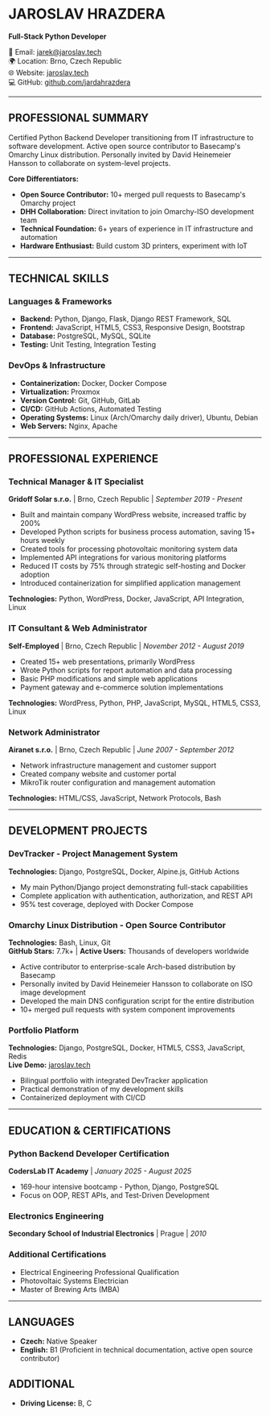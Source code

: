 # JAROSLAV HRAZDERA

**Full-Stack Python Developer**

📧 Email: [jarek@jaroslav.tech](mailto:jarek@jaroslav.tech)  
🌍 Location: Brno, Czech Republic  
🌐 Website: [jaroslav.tech](https://jaroslav.tech)  
💻 GitHub: [github.com/jardahrazdera](https://github.com/jardahrazdera)

---

## PROFESSIONAL SUMMARY

Certified Python Backend Developer transitioning from IT infrastructure to software development. Active open source contributor to Basecamp's Omarchy Linux distribution. Personally invited by David Heinemeier Hansson to collaborate on system-level projects.

**Core Differentiators:**

- **Open Source Contributor:** 10+ merged pull requests to Basecamp's Omarchy project
- **DHH Collaboration:** Direct invitation to join Omarchy-ISO development team  
- **Technical Foundation:** 6+ years of experience in IT infrastructure and automation
- **Hardware Enthusiast:** Build custom 3D printers, experiment with IoT

---

## TECHNICAL SKILLS

### Languages & Frameworks

- **Backend:** Python, Django, Flask, Django REST Framework, SQL
- **Frontend:** JavaScript, HTML5, CSS3, Responsive Design, Bootstrap
- **Database:** PostgreSQL, MySQL, SQLite
- **Testing:** Unit Testing, Integration Testing

### DevOps & Infrastructure

- **Containerization:** Docker, Docker Compose
- **Virtualization:** Proxmox
- **Version Control:** Git, GitHub, GitLab
- **CI/CD:** GitHub Actions, Automated Testing
- **Operating Systems:** Linux (Arch/Omarchy daily driver), Ubuntu, Debian
- **Web Servers:** Nginx, Apache

---

## PROFESSIONAL EXPERIENCE

### Technical Manager & IT Specialist

**Gridoff Solar s.r.o.** | Brno, Czech Republic | *September 2019 - Present*

- Built and maintain company WordPress website, increased traffic by 200%
- Developed Python scripts for business process automation, saving 15+ hours weekly
- Created tools for processing photovoltaic monitoring system data
- Implemented API integrations for various monitoring platforms
- Reduced IT costs by 75% through strategic self-hosting and Docker adoption
- Introduced containerization for simplified application management

**Technologies:** Python, WordPress, Docker, JavaScript, API Integration, Linux

### IT Consultant & Web Administrator

**Self-Employed** | Brno, Czech Republic | *November 2012 - August 2019*

- Created 15+ web presentations, primarily WordPress
- Wrote Python scripts for report automation and data processing
- Basic PHP modifications and simple web applications
- Payment gateway and e-commerce solution implementations

**Technologies:** WordPress, Python, PHP, JavaScript, MySQL, HTML5, CSS3, Linux

### Network Administrator

**Airanet s.r.o.** | Brno, Czech Republic | *June 2007 - September 2012*

- Network infrastructure management and customer support
- Created company website and customer portal
- MikroTik router configuration and management automation

**Technologies:** HTML/CSS, JavaScript, Network Protocols, Bash

---

## DEVELOPMENT PROJECTS

### DevTracker - Project Management System

**Technologies:** Django, PostgreSQL, Docker, Alpine.js, GitHub Actions

- My main Python/Django project demonstrating full-stack capabilities
- Complete application with authentication, authorization, and REST API
- 95% test coverage, deployed with Docker Compose

### Omarchy Linux Distribution - Open Source Contributor

**Technologies:** Bash, Linux, Git  
**GitHub Stars:** 7.7k+ | **Active Users:** Thousands of developers worldwide

- Active contributor to enterprise-scale Arch-based distribution by Basecamp
- Personally invited by David Heinemeier Hansson to collaborate on ISO image development
- Developed the main DNS configuration script for the entire distribution
- 10+ merged pull requests with system component improvements

### Portfolio Platform

**Technologies:** Django, PostgreSQL, Docker, HTML5, CSS3, JavaScript, Redis  
**Live Demo:** [jaroslav.tech](https://jaroslav.tech)

- Bilingual portfolio with integrated DevTracker application
- Practical demonstration of my development skills
- Containerized deployment with CI/CD

---

## EDUCATION & CERTIFICATIONS

### Python Backend Developer Certification

**CodersLab IT Academy** | *January 2025 - August 2025*

- 169-hour intensive bootcamp - Python, Django, PostgreSQL
- Focus on OOP, REST APIs, and Test-Driven Development

### Electronics Engineering

**Secondary School of Industrial Electronics** | Prague | *2010*

### Additional Certifications

- Electrical Engineering Professional Qualification
- Photovoltaic Systems Electrician
- Master of Brewing Arts (MBA)

---

## LANGUAGES

- **Czech:** Native Speaker
- **English:** B1 (Proficient in technical documentation, active open source contributor)

## ADDITIONAL
- **Driving License:** B, C
